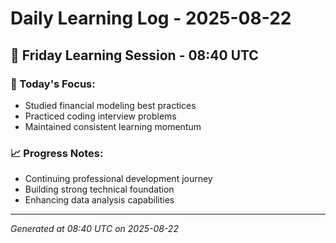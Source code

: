 # Daily Learning Log - 2025-08-22

## 📅 Friday Learning Session - 08:40 UTC

### 🎯 Today's Focus:
- Studied financial modeling best practices
- Practiced coding interview problems
- Maintained consistent learning momentum

### 📈 Progress Notes:
- Continuing professional development journey
- Building strong technical foundation
- Enhancing data analysis capabilities

---
*Generated at 08:40 UTC on 2025-08-22*
